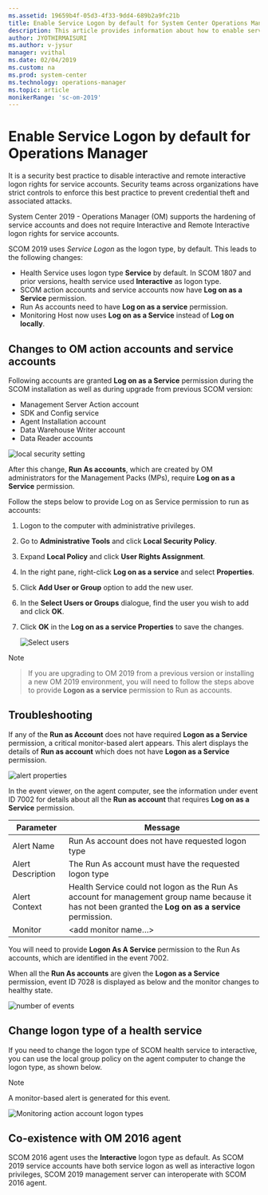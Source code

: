 ```yaml
---
ms.assetid: 19659b4f-05d3-4f33-9dd4-689b2a9fc21b
title: Enable Service Logon by default for System Center Operations Manager
description: This article provides information about how to enable service logon by default for System Center 2019 - Operations Manager.
author: JYOTHIRMAISURI
ms.author: v-jysur
manager: vvithal
ms.date: 02/04/2019
ms.custom: na
ms.prod: system-center
ms.technology: operations-manager
ms.topic: article
monikerRange: 'sc-om-2019'
---
```


# Enable Service Logon by default for Operations Manager

It is a security best practice to disable  interactive and remote interactive logon rights for service accounts. Security teams across organizations have strict controls to enforce this best practice to prevent credential theft and associated attacks.

System Center 2019 - Operations Manager (OM) supports the hardening of service accounts and does not require Interactive and Remote Interactive logon rights for service accounts.

SCOM 2019 uses *Service Logon* as the logon type, by default. This leads to the following changes:

-	Health Service uses logon type **Service** by default. In SCOM 1807 and prior versions, health service used **Interactive** as logon type.
-	SCOM action accounts and service accounts now have **Log on as a Service** permission.     
-	Run As accounts need to have **Log on as a service** permission.
-	Monitoring Host now uses **Log  on as a Service** instead of **Log on locally**.

## Changes to OM action accounts and service accounts
 Following accounts are granted **Log on as a Service** permission during the SCOM installation as well as during upgrade from previous SCOM version:
 -	Management Server Action account
 -	SDK and Config service  
 -	Agent Installation account
 -	Data Warehouse Writer account
 -	Data Reader accounts

 ![local security setting](./media/enable-service-logon/om2019-local-security-setting.png)

After this change, **Run As accounts**, which are created by OM administrators for the Management Packs (MPs), require **Log on as a Service** permission.

Follow the steps below to provide Log on as Service permission to run as accounts:

1. Logon to the computer with administrative privileges.
2. Go to **Administrative Tools** and click **Local Security Policy**.
3. Expand **Local Policy** and click **User Rights Assignment**.
4. In the right pane, right-click **Log on as a service** and select **Properties**.
5. Click **Add User or Group** option to add the new user.
6. In the **Select Users or Groups** dialogue, find the user you wish to add and click **OK**.
7. Click **OK** in the **Log on as a service Properties** to save the changes.

    ![Select users](./media/enable-service-logon/om2019-select-users.png)

> [!NOTE]

> If you are upgrading to OM 2019 from a previous  version or installing a new OM 2019 environment, you will need to follow the steps above to provide **Logon as a service** permission to Run as accounts.

## Troubleshooting 

If any of the **Run as Account** does not have required **Logon as a Service** permission, a critical monitor-based alert appears. This alert displays the  details of **Run as account** which does not have **Logon as a Service** permission.

![alert properties](./media/enable-service-logon/om2019-alert-properties.png)

In the event viewer, on the agent computer, see the information under event ID 7002 for details about all the **Run as account** that requires **Log on as a Service** permission.

|Parameter|Message|
|--------------------|---------------|
|Alert Name|Run As account does not have requested logon type|
|Alert Description|The Run As account must have the requested logon type|
|Alert Context |Health Service could not logon as the Run As account <Run As Account>  for management group name <group name> because it has not been granted the **Log on as a service** permission.|
|Monitor|<add monitor name…>|

You will need to provide **Logon As A Service** permission to the Run As accounts, which are identified in the event 7002.

When all the **Run As accounts** are given the **Logon as a Service** permission, event ID 7028 is displayed as below and the monitor changes to healthy state.

![number of events](./media/enable-service-logon/om-2019-number-of-events.png)

## Change logon type of a health service
If you need to change the logon type of SCOM health service to interactive, you can use the local group policy on the agent computer to change the logon type, as shown below.

> [!NOTE]
> A monitor-based alert is generated for this event.

![Monitoring action account logon types](./media/enable-service-logon/om2019-monitoring-action-account-logon-type.png)

## Co-existence with OM 2016 agent
SCOM 2016 agent uses the **Interactive** logon type as default. As SCOM 2019 service accounts have both service logon as well as interactive logon privileges, SCOM 2019 management server can interoperate with SCOM 2016 agent.
